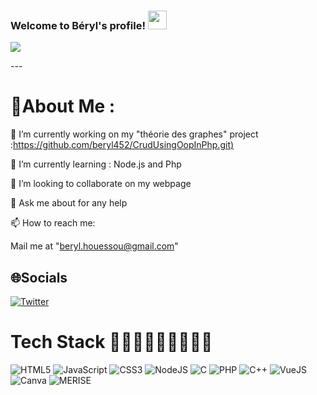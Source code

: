 ﻿<h3 align="left">
  Welcome to Béryl's profile!
  <img src="https://media.giphy.com/media/hvRJCLFzcasrR4ia7z/giphy.gif" width="30">
</h3>
<p align="left">
  <a href="https://github.com/beryl452/beryl452"><img src="https://readme-typing-svg.herokuapp.com/?color=%2336BCF7&center=true&vCenter=true&lines=Hi+%2C+welcome+to+my+Github+page;I+am+Béryl+HOUESSOU;I+am+a+High+school+student;"></a>
</p>
---
<div align="left">
 
# 💫About Me :
🔭 I’m currently working on my "théorie des graphes" project :[https://github.com/beryl452/CrudUsingOopInPhp.git)](https://github.com/beryl452/CrudUsingOopInPhp.git)
  
  🌱 I’m currently learning : Node.js and Php

  👯 I’m looking to collaborate on my webpage

  💬 Ask me about for any help

  📫 How to reach me:  
  
  Mail me at "beryl.houessou@gmail.com" 


## 🌐Socials
[![Twitter](https://img.shields.io/twitter/url?style=social&url=https%3A%2F%2Fshields.io)](https://twitter.com/Bryl_07) 

# Tech Stack 👨🏾‍💻👨🏾‍💻👨🏾‍💻
![HTML5](https://img.shields.io/badge/html5-%23E34F26.svg?style=for-the-badge&logo=html5&logoColor=white) ![JavaScript](https://img.shields.io/badge/javascript-%23323330.svg?style=for-the-badge&logo=javascript&logoColor=%23F7DF1E) ![CSS3](https://img.shields.io/badge/css3-%231572B6.svg?style=for-the-badge&logo=css3&logoColor=white)  ![NodeJS](https://img.shields.io/badge/node.js-6DA55F?style=for-the-badge&logo=node.js&logoColor=white) ![C](https://img.shields.io/badge/C-%2300C4CC.svg?style=for-the-badge&logo=C&logoColor=white) ![PHP](https://img.shields.io/badge/php-%2300C4CC.svg?style=for-the-badge&logo=php&logoColor=white) ![C++](https://img.shields.io/badge/C++-%2300C4CC.svg?style=for-the-badge&logo=C++&logoColor=white) ![VueJS](https://img.shields.io/badge/vue.js-%2300C4CC.svg?style=for-the-badge&logo=vue.js&logoColor=white) ![Canva](https://img.shields.io/badge/Canva-%2300C4CC.svg?style=for-the-badge&logo=Canva&logoColor=white) ![MERISE](https://img.shields.io/badge/MERISE-%2300C4CC.svg?style=for-the-badge&logo=MERISE&logoColor=white) 
</div>

